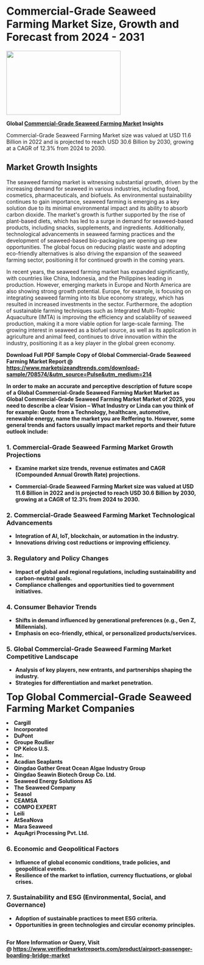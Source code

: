 <H1>Commercial-Grade Seaweed Farming Market Size, Growth and Forecast from 2024 - 2031</H1><img class="aligncenter size-medium wp-image-584254" src="https://thirdeyenews.in/wp-content/uploads/2024/09/Global-Market-Research-300x168.jpeg" alt="" width="300" height="168" /><p><strong>Global&nbsp;<a href="https://www.marketsizeandtrends.com/download-sample/708574/&amp;utm_source=Pulse&amp;utm_medium=214">Commercial-Grade Seaweed Farming Market</a> Insights</strong></p><p>Commercial-Grade Seaweed Farming Market size was valued at USD 11.6 Billion in 2022 and is projected to reach USD 30.6 Billion by 2030, growing at a CAGR of 12.3% from 2024 to 2030.</p><p><h2>Market Growth Insights</h2> <p>The seaweed farming market is witnessing substantial growth, driven by the increasing demand for seaweed in various industries, including food, cosmetics, pharmaceuticals, and biofuels. As environmental sustainability continues to gain importance, seaweed farming is emerging as a key solution due to its minimal environmental impact and its ability to absorb carbon dioxide. The market's growth is further supported by the rise of plant-based diets, which has led to a surge in demand for seaweed-based products, including snacks, supplements, and ingredients. Additionally, technological advancements in seaweed farming practices and the development of seaweed-based bio-packaging are opening up new opportunities. The global focus on reducing plastic waste and adopting eco-friendly alternatives is also driving the expansion of the seaweed farming sector, positioning it for continued growth in the coming years.</p> <p><strong></strong></p> <p>In recent years, the seaweed farming market has expanded significantly, with countries like China, Indonesia, and the Philippines leading in production. However, emerging markets in Europe and North America are also showing strong growth potential. Europe, for example, is focusing on integrating seaweed farming into its blue economy strategy, which has resulted in increased investments in the sector. Furthermore, the adoption of sustainable farming techniques such as Integrated Multi-Trophic Aquaculture (IMTA) is improving the efficiency and scalability of seaweed production, making it a more viable option for large-scale farming. The growing interest in seaweed as a biofuel source, as well as its application in agriculture and animal feed, continues to drive innovation within the industry, positioning it as a key player in the global green economy. <p><strong></p><p><span class=""><strong>Download Full PDF Sample Copy of Global Commercial-Grade Seaweed Farming Market Report</strong> @ <a href="https://www.marketsizeandtrends.com/download-sample/708574/&amp;utm_source=Pulse&amp;utm_medium=214" target="_blank">https://www.marketsizeandtrends.com/download-sample/708574/&amp;utm_source=Pulse&amp;utm_medium=214</a></span></p><p>In order to make an accurate and perceptive description of future scope of a Global&nbsp;Commercial-Grade Seaweed Farming Market Market as Global&nbsp;Commercial-Grade Seaweed Farming Market Market of 2025, you need to describe a clear Vision &ndash; What Industry or Linda can you think of for example: Quote from a Technology, healthcare, automotive, renewable energy, name the market you are Reffering to. However, some general trends and factors usually impact market reports and their future outlook include:</p><h3>1.&nbsp;<strong>Commercial-Grade Seaweed Farming Market Growth Projections</strong></h3><ul><li>Examine market size trends, revenue estimates and CAGR (Compounded Annual Growth Rate) projections.</li><li><p>Commercial-Grade Seaweed Farming Market size was valued at USD 11.6 Billion in 2022 and is projected to reach USD 30.6 Billion by 2030, growing at a CAGR of 12.3% from 2024 to 2030.</p></li></ul><h3>2.&nbsp;<strong>Commercial-Grade Seaweed Farming Market Technological Advancements</strong></h3><ul><li>Integration of AI, IoT, blockchain, or automation in the industry.</li><li>Innovations driving cost reductions or improving efficiency.</li></ul><h3>3.&nbsp;<strong>Regulatory and Policy Changes</strong></h3><ul><li>Impact of global and regional regulations, including sustainability and carbon-neutral goals.</li><li>Compliance challenges and opportunities tied to government initiatives.</li></ul><h3>4.&nbsp;<strong>Consumer Behavior Trends</strong></h3><ul><li>Shifts in demand influenced by generational preferences (e.g., Gen Z, Millennials).</li><li>Emphasis on eco-friendly, ethical, or personalized products/services.</li></ul><h3>5.&nbsp;<strong>Global Commercial-Grade Seaweed Farming Market Competitive Landscape</strong></h3><ul><li>Analysis of key players, new entrants, and partnerships shaping the industry.</li><li>Strategies for differentiation and market penetration.</li></ul><p data-pm-slice="1 1 []"><span style="color: inherit; font-family: inherit; font-size: 25px;">Top Global Commercial-Grade Seaweed Farming Market Companies</span></p><div class="" data-test-id=""><p><li>Cargill</li><li> Incorporated</li><li> DuPont</li><li> Groupe Roullier</li><li> CP Kelco U.S.</li><li> Inc.</li><li> Acadian Seaplants</li><li> Qingdao Gather Great Ocean Algae Industry Group</li><li> Qingdao Seawin Biotech Group Co. Ltd.</li><li> Seaweed Energy Solutions AS</li><li> The Seaweed Company</li><li> Seasol</li><li> CEAMSA</li><li> COMPO EXPERT</li><li> Leili</li><li> AtSeaNova</li><li> Mara Seaweed</li><li> AquAgri Processing Pvt. Ltd.</li></p></div><h3>6.&nbsp;<strong>Economic and Geopolitical Factors</strong></h3><ul><li>Influence of global economic conditions, trade policies, and geopolitical events.</li><li>Resilience of the market to inflation, currency fluctuations, or global crises.</li></ul><h3>7.&nbsp;<strong>Sustainability and ESG (Environmental, Social, and Governance)</strong></h3><ul><li>Adoption of sustainable practices to meet ESG criteria.</li><li>Opportunities in green technologies and circular economy principles.</li></ul><h2><strong style="font-size: 14px;">For More Information or Query, Visit @&nbsp;</strong><a style="background-color: #ffffff; font-size: 14px;" href="https://www.marketsizeandtrends.com/report/commercial-grade-seaweed-farming-market/" target="_blank">https://www.verifiedmarketreports.com/product/airport-passenger-boarding-bridge-market</a></h2>
